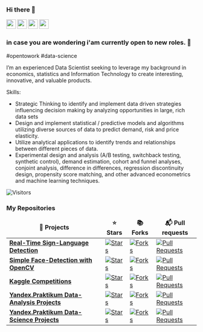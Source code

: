 ### Hi there 👋

<p><a href="https://www.twitter.com/kakylson"><img src="https://img.shields.io/badge/twitter-%231DA1F2.svg?&style=for-the-badge&logo=twitter&logoColor=white" height=25></a> <a href="https://www.linkedin.com/in/akylson"><img src="https://img.shields.io/badge/linkedin-%230077B5.svg?&style=for-the-badge&logo=linkedin&logoColor=white" height=25></a> <a href="https://www.instagram.com/akylson/"><img src="https://img.shields.io/badge/instagram-%23E4405F.svg?&style=for-the-badge&logo=instagram&logoColor=white" height=25></a> <a href="https://medium.com/@akylson"><img src="https://img.shields.io/badge/medium-%2312100E.svg?&style=for-the-badge&logo=medium&logoColor=white" height=25></a></p>

### in case you are wondering i'am currently open to new roles. :raising_hand: 
\#opentowork \#data-science 


I’m an experienced Data Scientist seeking to leverage my background in economics, statistics and Information Technology to create interesting, innovative, and valuable products.

Skills:

- Strategic Thinking to identify and implement data driven strategies influencing decision making by analyzing opportunities in large, rich data sets
- Design and implement statistical / predictive models and algorithms utilizing diverse sources of data to predict demand, risk and price elasticity.
- Utilize analytical applications to identify trends and relationships between different pieces of data.
- Experimental design and analysis (A/B testing, switchback testing, synthetic control), demand estimation, cohort and funnel analyses, conjoint analysis, difference in differences, regression discontinuity design, propensity score matching, and other advanced econometrics and machine learning techniques. 


![Visitors](https://visitor-badge.glitch.me/badge?page_id=akylson)


<h3>My Repositories</h3>
<table width=100%>
  <thead align="center">
    <tr border: none;>
      <td><b>🎁 Projects</b></td>
      <td><b>⭐ Stars</b></td>
      <td><b>📚 Forks</b></td>
      <td><b>📬 Pull requests</b></td>
    </tr>
  </thead>
  <tbody>

	  
<tr>
      <td><a href="https://github.com/akylson/real-time-sign-language-detection"><b>Real-Time Sign-Language Detection</b></a></td>
      <td><a href="https://github.com/akylson/real-time-sign-language-detection/stargazers"><img alt="Stars" src="https://img.shields.io/github/stars/akylson/real-time-sign-language-detection?style=flat-square&labelColor=343b41"/></a></td>
      <td><a href="https://github.com/akylson/real-time-sign-language-detection/network/members"><img alt="Forks" src="https://img.shields.io/github/forks/akylson/real-time-sign-language-detection?style=flat-square&labelColor=343b41"/></a></td>
      <td><a href="https://github.com/akylson/real-time-sign-language-detection/pulls"><img alt="Pull Requests" src="https://img.shields.io/github/issues-pr/akylson/real-time-sign-language-detection?style=flat-square&labelColor=343b41"/></a></td>
</tr>
	
<tr>
      <td><a href="https://github.com/akylson/simple_face_detection"><b>Simple Face-Detection with OpenCV</b></a></td>
      <td><a href="https://github.com/akylson/simple_face_detection/stargazers"><img alt="Stars" src="https://img.shields.io/github/stars/akylson/simple_face_detection?style=flat-square&labelColor=343b41"/></a></td>
      <td><a href="https://github.com/akylson/simple_face_detection/network/members"><img alt="Forks" src="https://img.shields.io/github/forks/akylson/simple_face_detection?style=flat-square&labelColor=343b41"/></a></td>
      <td><a href="https://github.com/akylson/simple_face_detection/pulls"><img alt="Pull Requests" src="https://img.shields.io/github/issues-pr/akylson/simple_face_detection?style=flat-square&labelColor=343b41"/></a></td>
</tr>
	  
<tr>
      <td><a href="https://github.com/akylson/kaggle-competitions"><b>Kaggle Competitions</b></a></td>
      <td><a href="https://github.com/akylson/kaggle-competitions/stargazers"><img alt="Stars" src="https://img.shields.io/github/stars/akylson/kaggle-competitions?style=flat-square&labelColor=343b41"/></a></td>
      <td><a href="https://github.com/akylson/kaggle-competitions/network/members"><img alt="Forks" src="https://img.shields.io/github/forks/akylson/kaggle-competitions?style=flat-square&labelColor=343b41"/></a></td>
      <td><a href="https://github.com/akylson/kaggle-competitions/pulls"><img alt="Pull Requests" src="https://img.shields.io/github/issues-pr/akylson/kaggle-competitions?style=flat-square&labelColor=343b41"/></a></td>
    </tr>
       <tr>
      <td><a href="https://github.com/akylson/yandex-praktikum-data-analysis-projects"><b>Yandex.Praktikum Data-Analysis Projects</b></a></td>
      <td><a href="https://github.com/akylson/yandex-praktikum-data-analysis-projects/stargazers"><img alt="Stars" src="https://img.shields.io/github/stars/akylson/yandex-praktikum-data-analysis-projects?style=flat-square&labelColor=343b41"/></a></td>
      <td><a href="https://github.com/akylson/yandex-praktikum-data-analysis-projects/network/members"><img alt="Forks" src="https://img.shields.io/github/forks/akylson/yandex-praktikum-data-analysis-projects?style=flat-square&labelColor=343b41"/></a></td>
      <td><a href="https://github.com/akylson/yandex-praktikum-data-analysis-projects/pulls"><img alt="Pull Requests" src="https://img.shields.io/github/issues-pr/akylson/yandex-praktikum-data-analysis-projects?style=flat-square&labelColor=343b41"/></a></td>
    </tr>
    <tr>
      <td><a href="https://github.com/akylson/yandex-praktikum-data-science-projects"><b>Yandex.Praktikum Data-Science Projects</b></a></td>
      <td><a href="https://github.com/akylson/yandex-praktikum-data-science-projects/stargazers"><img alt="Stars" src="https://img.shields.io/github/stars/akylson/yandex-praktikum-data-science-projects?style=flat-square&labelColor=343b41"/></a></td>
      <td><a href="https://github.com/akylson/yandex-praktikum-data-science-projects/network/members"><img alt="Forks" src="https://img.shields.io/github/forks/akylson/yandex-praktikum-data-science-projects?style=flat-square&labelColor=343b41"/></a></td>
      <td><a href="https://github.com/akylson/yandex-praktikum-data-science-projects/pulls"><img alt="Pull Requests" src="https://img.shields.io/github/issues-pr/akylson/yandex-praktikum-data-science-projects?style=flat-square&labelColor=343b41"/></a></td>
    </tr>
  </tbody>
</table>
